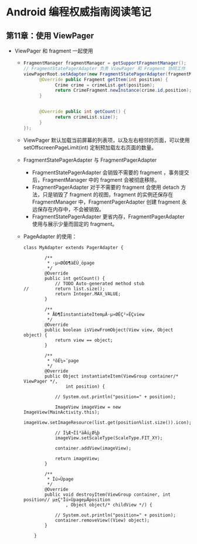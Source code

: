 # Android 编程权威指南阅读笔记

## 第11章：使用 ViewPager 

- ViewPager 和 fragment 一起使用

  - ```java
    FragmentManager fragmentManager = getSupportFragmentManager();
    // FragmentStatePagerAdapter 负责 ViewPager 和 Fragment 协同工作
    viewPagerRoot.setAdapter(new FragmentStatePagerAdapter(fragmentManager) {
          @Override public Fragment getItem(int position) {
            	Crime crime = crimeList.get(position);
            	return CrimeFragment.newInstance(crime.id,position);
          }


          @Override public int getCount() {
            	return crimeList.size();
          }
    });
    ```

  - ViewPager 默认加载当前屏幕的列表项，以及左右相邻的页面，可以使用 setOffscreenPageLimit(int) 定制预加载左右页面的数量。

  - FragmentStatePagerAdapter 与 FragmentPagerAdapter

    - FragmentStatePagerAdapter 会销毁不需要的 fragment ，事务提交后，FragmentManager 中的 fragment 会被彻底移除。
    - FragmentPagerAdapter 对于不需要的 fragment 会使用 detach 方法，只是销毁了 fragment 的视图，fragment 的实例还保存在 FragmentManager 中，FragmentPagerAdapter 创建 fragment 永远保存在内存中，不会被销毁。
    - FragmentStatePagerAdapter 更省内存，FragmentPagerAdapter 使用与展示少量而固定的 fragment。

  - PageAdapter 的使用：

    ```
    class MyAdapter extends PagerAdapter {

    		/**
    		 * ·µ»ØÓÐ¶àÉÙ¸öpage
    		 */
    		@Override
    		public int getCount() {
    			// TODO Auto-generated method stub
    //			return list.size();
    			return Integer.MAX_VALUE;
    		}

    		/**
    		 * ÅÐ¶ÏinstantiateItemµÄ·µ»ØÊÇ²»ÊÇview
    		 */
    		@Override
    		public boolean isViewFromObject(View view, Object object) {
    			return view == object;
    		}

    		/**
    		 * ³õÊ¼»¯page
    		 */
    		@Override
    		public Object instantiateItem(ViewGroup container/* ViewPager */,
    				int position) {

    			// System.out.println("position=" + position);

    			ImageView imageView = new ImageView(MainActivity.this);
    			imageView.setImageResource(list.get(position%list.size()).icon);

    			// Í¼Æ¬Ìî³äÂú¿Ø¼þ
    			imageView.setScaleType(ScaleType.FIT_XY);

    			container.addView(imageView);

    			return imageView;
    		}

    		/**
    		 * Ïú»Ùpage
    		 */
    		@Override
    		public void destroyItem(ViewGroup container, int position// µ±Ç°Ïú»ÙpageµÄposition
    				, Object object/* childView */) {

    			// System.out.println("position=" + position);
    			container.removeView((View) object);
    		}

    	}
    ```

    ​


    ​			
    ​		
    ​	

    ​


    ​			
    ​	


    ​			
    ​		
    ​	